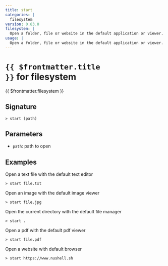 ```yaml
---
title: start
categories: |
  filesystem
version: 0.83.0
filesystem: |
  Open a folder, file or website in the default application or viewer.
usage: |
  Open a folder, file or website in the default application or viewer.
---
```


# <code>{{ $frontmatter.title }}</code> for filesystem

<div class='command-title'>{{ $frontmatter.filesystem }}</div>

## Signature

```> start (path)```

## Parameters

 -  `path`: path to open

## Examples

Open a text file with the default text editor
```shell
> start file.txt

```

Open an image with the default image viewer
```shell
> start file.jpg

```

Open the current directory with the default file manager
```shell
> start .

```

Open a pdf with the default pdf viewer
```shell
> start file.pdf

```

Open a website with default browser
```shell
> start https://www.nushell.sh

```
